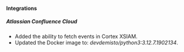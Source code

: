 

#### Integrations

##### Atlassian Confluence Cloud

- Added the ability to fetch events in Cortex XSIAM.
- Updated the Docker image to: *devdemisto/python3:3.12.7.1902134*.
